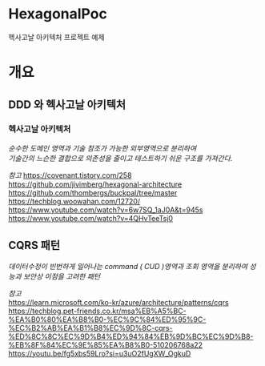 # HexagonalPoc
헥사고날 아키텍처 프로젝트 예제



# 개요 


## DDD 와 헥사고날 아키텍처 

### 헥사고날 아키텍처
_순수한 도메인 영역과 기술 참조가 가능한 외부영역으로 분리하여 <br>
기술간의 느슨한 결합으로 의존성을 줄이고 테스트하기 쉬운 구조를 가져간다._

*참고*
https://covenant.tistory.com/258 <br>
https://github.com/jivimberg/hexagonal-architecture <br>
https://github.com/thombergs/buckpal/tree/master <br>
https://techblog.woowahan.com/12720/ <br>
https://www.youtube.com/watch?v=6w7SQ_1aJ0A&t=945s <br>
https://www.youtube.com/watch?v=4QHvTeeTsj0 <br>

## CQRS 패턴
_데이터수정이 빈번하게 일어나는 command ( CUD )영역과 조회 영역을 분리하여 성능과 보안상 이점을 고려한 패턴_


*참고* <br>
https://learn.microsoft.com/ko-kr/azure/architecture/patterns/cqrs <br>
https://techblog.pet-friends.co.kr/msa%EB%A5%BC-%EA%B0%80%EA%B8%B0-%EC%9C%84%ED%95%9C-%EC%B2%AB%EA%B1%B8%EC%9D%8C-cqrs-%ED%8C%8C%EC%9D%B4%ED%94%84%EB%9D%BC%EC%9D%B8-%EB%8F%84%EC%9E%85%EA%B8%B0-510206768a22 <br>
https://youtu.be/fg5xbs59Lro?si=u3uO2fUgXW_OgkuD




